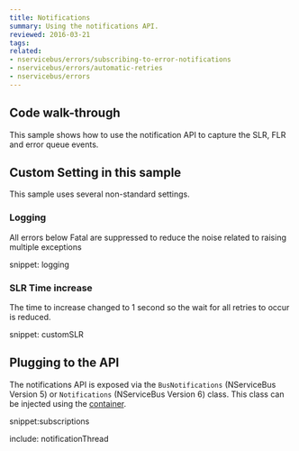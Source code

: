 ```yaml
---
title: Notifications
summary: Using the notifications API.
reviewed: 2016-03-21
tags:
related:
- nservicebus/errors/subscribing-to-error-notifications
- nservicebus/errors/automatic-retries
- nservicebus/errors
---
```


## Code walk-through

This sample shows how to use the notification API to capture the SLR, FLR and error queue events.


## Custom Setting in this sample

This sample uses several non-standard settings.


### Logging

All errors below Fatal are suppressed to reduce the noise related to raising multiple exceptions

snippet: logging


### SLR Time increase

The time to increase changed to 1 second so the wait for all retries to occur is reduced.

snippet: customSLR


## Plugging to the API

The notifications API is exposed via the `BusNotifications` (NServiceBus Version 5) or `Notifications` (NServiceBus Version 6) class. This class can be injected using the [container](/nservicebus/containers).

snippet:subscriptions


include: notificationThread
